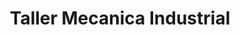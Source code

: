 ---
title: "Taller Mecanica Industrial"
url: /santa-tecla/taller-mecanica-industrial/
shop: reparación de automóviles
---